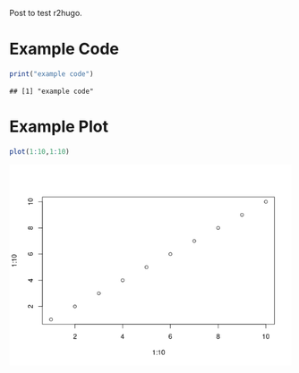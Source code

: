 Post to test r2hugo.

# Example Code

``` r
print("example code")
```

    ## [1] "example code"

# Example Plot

``` r
plot(1:10,1:10)
```

![](content_files/figure-commonmark/unnamed-chunk-2-1.png)<!-- -->
